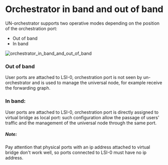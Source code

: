# Orchestrator in band and out of band

UN-orchestrator supports two operative modes depending on the position of
the orchestration port:

* Out of band
* In band

![orchestrator_in_band_and_out_of_band](https://raw.githubusercontent.com/netgroup-polito/un-orchestrator/master/images/orchestrator_in_band_and_out_of_band.png)

### Out of band
User ports are attached to LSI-0, orchestration port is not seen by un-orchestrator
and is used to manage the universal node, for example receive the forwarding graph.

### In band:
User ports are attached to LSI-0, orchestration port is directly assigned to virtual
bridge as local port: such configuration allow the passage of users' traffic
and the management of the universal node through the same port.

##### Note:

Pay attention that physical ports with an ip address attached to virtual bridge
don't work well, so ports connected to LSI-0 must have no ip address.
